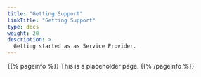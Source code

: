 ```yaml
---
title: "Getting Support"
linkTitle: "Getting Support"
type: docs
weight: 20
description: >
  Getting started as as Service Provider.
---
```


{{% pageinfo %}}
This is a placeholder page.
{{% /pageinfo %}}
